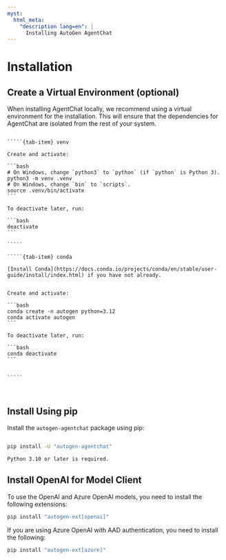 ```yaml
---
myst:
  html_meta:
    "description lang=en": |
      Installing AutoGen AgentChat
---
```


# Installation

## Create a Virtual Environment (optional)

When installing AgentChat locally, we recommend using a virtual environment for the installation. This will ensure that the dependencies for AgentChat are isolated from the rest of your system.

``````{tab-set}

`````{tab-item} venv

Create and activate:

```bash
# On Windows, change `python3` to `python` (if `python` is Python 3).
python3 -m venv .venv
# On Windows, change `bin` to `scripts`.
source .venv/bin/activate
```

To deactivate later, run:

```bash
deactivate
```

`````

`````{tab-item} conda

[Install Conda](https://docs.conda.io/projects/conda/en/stable/user-guide/install/index.html) if you have not already.


Create and activate:

```bash
conda create -n autogen python=3.12
conda activate autogen
```

To deactivate later, run:

```bash
conda deactivate
```


`````



``````

## Install Using pip

Install the `autogen-agentchat` package using pip:

```bash

pip install -U "autogen-agentchat"
```

```{note}
Python 3.10 or later is required.
```

## Install OpenAI for Model Client

To use the OpenAI and Azure OpenAI models, you need to install the following
extensions:

```bash
pip install "autogen-ext[openai]"
```

If you are using Azure OpenAI with AAD authentication, you need to install the following:

```bash
pip install "autogen-ext[azure]"
```
